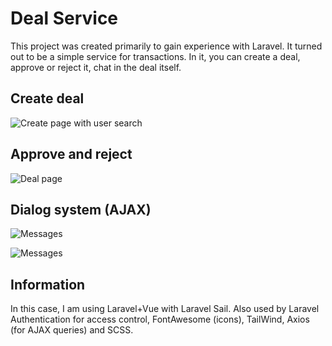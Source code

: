 # Deal Service

This project was created primarily to gain experience with Laravel. It turned out to be a simple service for transactions. In it, you can create a deal, approve or reject it, chat in the deal itself.


## Create deal

![Create page with user search](https://i.imgur.com/gcLH5QO.png)

## Approve and reject

![Deal page](https://i.imgur.com/uHKQgON.png)

## Dialog system (AJAX)

![Messages](https://i.imgur.com/JRPYvbu.png)

![Messages](https://i.imgur.com/OOWkkcw.png)

## Information
In this case, I am using Laravel+Vue with Laravel Sail. Also used by Laravel Authentication for access control, FontAwesome (icons), TailWind, Axios (for AJAX queries) and SCSS.
